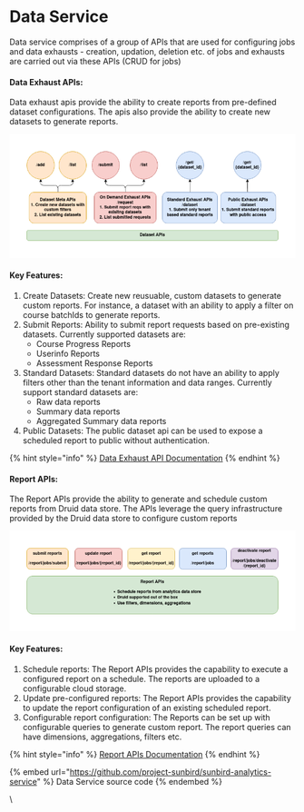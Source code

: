 # Data Service

Data service comprises of a group of APIs that are used for configuring jobs and data exhausts - creation, updation, deletion etc. of jobs and exhausts are carried out via these APIs (CRUD for jobs)



#### Data Exhaust APIs:

Data exhaust apis provide the ability to create reports from pre-defined dataset configurations. The apis also provide the ability to create new datasets to generate reports.

![Data Exhaust/Report APIs](<../../.gitbook/assets/Data Service.png>)

#### Key Features:

1. Create Datasets: Create new reusuable, custom datasets to generate custom reports. For instance, a dataset with an ability to apply a filter on course batchIds to generate reports.
2. Submit Reports: Ability to submit report requests based on pre-existing datasets. Currently supported datasets are:
   * Course Progress Reports
   * Userinfo Reports
   * Assessment Response Reports
3. Standard Datasets: Standard datasets do not have an ability to apply filters other than the tenant information and data ranges. Currently support standard datasets are:
   * Raw data reports
   * Summary data reports
   * Aggregated Summary data reports
4. Public Datasets: The public dataset api can be used to expose a scheduled report to public without authentication.

{% hint style="info" %}
[Data Exhaust API Documentation](http://docs.sunbird.org/latest/apis/dataexhaustapi/index.html)
{% endhint %}

#### Report APIs:

The Report APIs provide the ability to generate and schedule custom reports from Druid data store. The APIs leverage the query infrastructure provided by the Druid data store to configure custom reports

![](<../../.gitbook/assets/Report APIs.png>)

#### Key Features:

1. Schedule reports: The Report APIs provides the capability to execute a configured report on a schedule. The reports are uploaded to a configurable cloud storage.
2. Update pre-configured reports: The Report APIs provides the capability to update the report configuration of an existing scheduled report.
3. Configurable report configuration: The Reports can be set up with configurable queries to generate custom report. The report queries can have dimensions, aggregations, filters etc.

{% hint style="info" %}
[Report APIs Documentation](http://docs.sunbird.org/latest/apis/druidreportapi/index.html)
{% endhint %}





{% embed url="https://github.com/project-sunbird/sunbird-analytics-service" %}
Data Service source code
{% endembed %}

\
